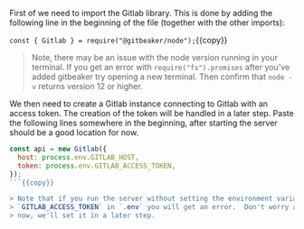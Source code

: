First of we need to import the Gitlab library. This is done by adding the
following line in the beginning of the file (together with the other imports):

`const { Gitlab } = require("@gitbeaker/node");`{{copy}}

> Note, there may be an issue with the node version running in your terminal. If
> you get an error with `require("fs").promises` after you've added gitbeaker
> try opening a new terminal. Then confirm that `node -v` returns version 12 or
> higher.


We then need to create a Gitlab instance connecting to Gitlab with an access
token. The creation of the token will be handled in a later step. Paste the
following lines somewhere in the beginning, after starting the server should be
a good location for now.

```js
const api = new Gitlab({
  host: process.env.GITLAB_HOST,
  token: process.env.GITLAB_ACCESS_TOKEN,
});
```{{copy}}

> Note that if you run the server without setting the environment variable
> `GITLAB_ACCESS_TOKEN` in `.env` you will get an error.  Don't worry about it
> now, we'll set it in a later step.
